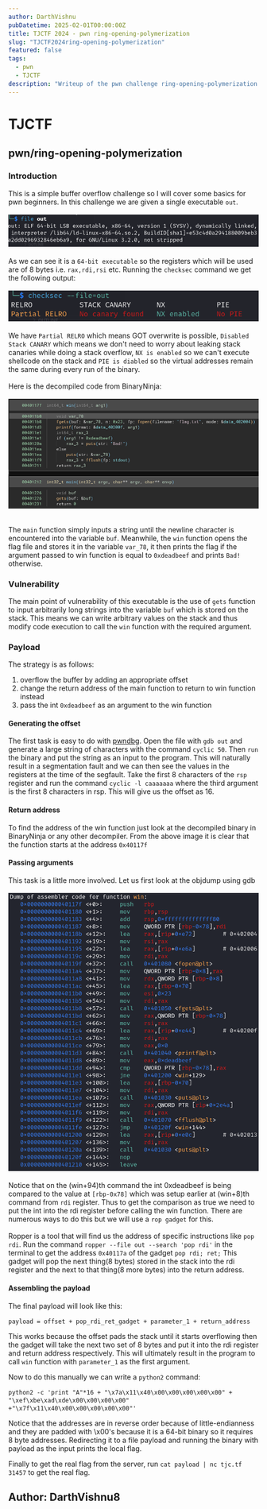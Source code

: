 ```yaml
---
author: DarthVishnu
pubDatetime: 2025-02-01T00:00:00Z
title: TJCTF 2024 - pwn ring-opening-polymerization
slug: "TJCTF2024ring-opening-polymerization"
featured: false
tags:
  - pwn
  - TJCTF
description: "Writeup of the pwn challenge ring-opening-polymerization in TJCTF 2024"
---
```


# TJCTF

## pwn/ring-opening-polymerization

### Introduction

This is a simple buffer overflow challenge so I will cover some basics for pwn beginners. In this challenge we are given a single executable `out`.
<br><br>
![file out](image-1.png)
<br><br>
As we can see it is a `64-bit executable` so the registers which will be used are of 8 bytes i.e. `rax,rdi,rsi` etc.
Running the `checksec` command we get the following output:<br><br>
![checksec](image-3.png)
<br><br>
We have `Partial RELRO` which means GOT overwrite is possible, `Disabled Stack CANARY` which means we don't need to worry about leaking stack canaries while doing a stack overflow, `NX is enabled` so we can't execute shellcode on the stack and `PIE is diabled` so the virtual addresses remain the same during every run of the binary.
<br><br>
Here is the decompiled code from BinaryNinja:<br><br>
![BinaryNinja decompiled code](image.png)<br><br>

The `main` function simply inputs a string until the newline character is encountered into the variable `buf`. Meanwhile, the `win` function opens the flag file and stores it in the variable `var_78`, it then prints the flag if the argument passed to win function is equal to `0xdeadbeef` and prints `Bad!` otherwise.

### Vulnerability

The main point of vulnerability of this executable is the use of `gets` function to input arbitrarily long strings into the variable `buf` which is stored on the stack. This means we can write arbitrary values on the stack and thus modify code execution to call the `win` function with the required argument.

### Payload

The strategy is as follows:

1. overflow the buffer by adding an appropriate offset
2. change the return address of the main function to return to win function instead
3. pass the int `0xdeadbeef` as an argument to the win function

#### Generating the offset

The first task is easy to do with [pwndbg](https://github.com/pwndbg/pwndbg). Open the file with `gdb out` and generate a large string of characters with the command `cyclic 50`. Then `run` the binary and put the string as an input to the program. This will naturally result in a segmentation fault and we can then see the values in the registers at the time of the segfault. Take the first 8 characters of the `rsp` register and run the command `cyclic -l caaaaaaa` where the third argument is the first 8 characters in rsp. This will give us the offset as 16.

#### Return address

To find the address of the win function just look at the decompiled binary in BinaryNinja or any other decompiler. From the above image it is clear that the function starts at the address `0x40117f`

#### Passing arguments

This task is a little more involved. Let us first look at the objdump using gdb <br><br>![decompiled](image-4.png)<br><br>
Notice that on the (win+94)th command the int 0xdeadbeef is being compared to the value at `[rbp-0x78]` which was setup earlier at (win+8)th command from `rdi` register. Thus to get the comparison as true we need to put the int into the rdi register before calling the win function. There are numerous ways to do this but we will use a `rop gadget` for this.
<br><br>
Ropper is a tool that will find us the address of specific instructions like `pop rdi`. Run the command `ropper --file out --search 'pop rdi'` in the terminal to get the address `0x40117a` of the gadget `pop rdi; ret;` This gadget will pop the next thing(8 bytes) stored in the stack into the rdi register and the next to that thing(8 more bytes) into the return address.

#### Assembling the payload

The final payload will look like this:

```
payload = offset + pop_rdi_ret_gadget + parameter_1 + return_address
```

This works because the offset pads the stack until it starts overflowing then the gadget will take the next two set of 8 bytes and put it into the rdi register and return address respectively. This will ultimately result in the program to call `win` function with `parameter_1` as the first argument.

Now to do this manually we can write a `python2` command:

```
python2 -c 'print "A"*16 + "\x7a\x11\x40\x00\x00\x00\x00\x00" + "\xef\xbe\xad\xde\x00\x00\x00\x00" +"\x7f\x11\x40\x00\x00\x00\x00\x00"'
```

Notice that the addresses are in reverse order because of little-endianness and they are padded with \x00's because it is a 64-bit binary so it requires 8 byte addresses.
Redirecting it to a file payload and running the binary with payload as the input prints the local flag.

Finally to get the real flag from the server, run `cat payload | nc tjc.tf 31457` to get the real flag.

## Author: DarthVishnu8

